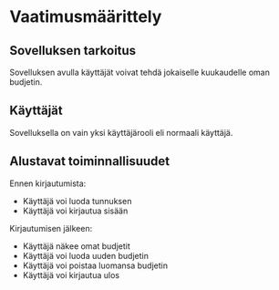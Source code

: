# Vaatimusmäärittely

## Sovelluksen tarkoitus
Sovelluksen avulla käyttäjät voivat tehdä jokaiselle kuukaudelle oman budjetin.

## Käyttäjät
Sovelluksella on vain yksi käyttäjärooli eli normaali käyttäjä.

## Alustavat toiminnallisuudet
Ennen kirjautumista:
- Käyttäjä voi luoda tunnuksen
- Käyttäjä voi kirjautua sisään

Kirjautumisen jälkeen:
- Käyttäjä näkee omat budjetit
- Käyttäjä voi luoda uuden budjetin
- Käyttäjä voi poistaa luomansa budjetin
- Käyttäjä voi kirjautua ulos
